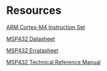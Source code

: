 # Resources
[ARM Cortex-M4 Instruction Set](http://infocenter.arm.com/help/index.jsp?topic=/com.arm.doc.dui0553a/BABIHJGA.html)

[MSP432 Datasheet](http://www.ti.com/lit/ds/slas826d/slas826d.pdf)

[MSP432 Erratasheet](http://www.ti.com/lit/er/slaz610e/slaz610e.pdf)

[MSP432 Technical Reference Manual](http://www.ti.com/lit/ug/slau356c/slau356c.pdf)
